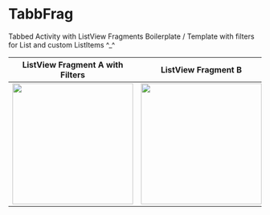 # TabbFrag
Tabbed Activity with ListView Fragments Boilerplate / Template with filters for List and custom ListItems ^_^

ListView Fragment A with Filters          |  ListView Fragment B
:-------------------------:|:-------------------------:
<img src="https://user-images.githubusercontent.com/68921071/184532559-4b337582-e03f-48c2-8057-7d3f591a1c06.png" width="240"> | <img src="https://user-images.githubusercontent.com/68921071/184532617-ac4f0656-43c8-438b-8c90-43033ec06ced.png" width="240">
